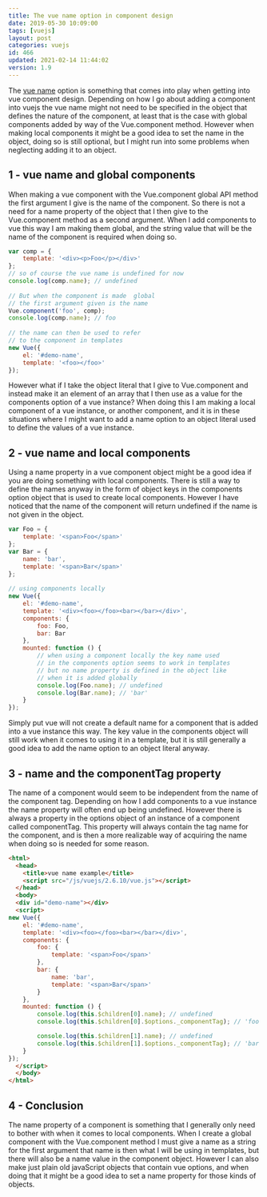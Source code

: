 ```yaml
---
title: The vue name option in component design
date: 2019-05-30 10:09:00
tags: [vuejs]
layout: post
categories: vuejs
id: 466
updated: 2021-02-14 11:44:02
version: 1.9
---
```


The [vue name](https://vuejs.org/v2/api/#name) option is something that comes into play when getting into vue component design. Depending on how I go about adding a component into vuejs the vue name might not need to be specified in the object that defines the nature of the component, at least that is the case with global components added by way of the Vue.component method. However when  making local components it might be a good idea to set the name in the object, doing so is still optional, but I might run into some problems when neglecting adding it to an object. 

<!-- more -->

## 1 - vue name and global components

When making a vue component with the Vue.component global API method the first argument I give is the name of the component. So there is not a need for a name property of the object that I then give to the Vue.component method as a second argument. When I add components to vue this way I am making them global, and the string value that will be the name of the component is required when doing so.

```js
var comp = {
    template: '<div><p>Foo</p></div>'
};
// so of course the vue name is undefined for now
console.log(comp.name); // undefined
 
// But when the component is made  global
// the first argument given is the name
Vue.component('foo', comp);
console.log(comp.name); // foo
 
// the name can then be used to refer
// to the component in templates
new Vue({
    el: '#demo-name',
    template: '<foo></foo>'
});
```

However what if I take the object literal that I give to Vue.component and instead make it an element of an array that I then use as a value for the components option of a vue instance? When doing this I am making a local component of a vue instance, or another component, and it is in these situations where I might want to add a name option to an object literal used to define the values of a vue instance.

## 2 - vue name and local components

Using a name property in a vue component object might be a good idea if you are doing something with local components. There is still a way to define the names anyway in the form of object keys in the components option object that is used to create local components. However I have noticed that the name of the component will return undefined if the name is not given in the object.

```js
var Foo = {
    template: '<span>Foo</span>'
};
var Bar = {
    name: 'bar',
    template: '<span>Bar</span>'
};
 
// using components locally
new Vue({
    el: '#demo-name',
    template: '<div><foo></foo><bar></bar></div>',
    components: {
        foo: Foo,
        bar: Bar
    },
    mounted: function () {
        // when using a component locally the key name used
        // in the components option seems to work in templates
        // but no name property is defined in the object like
        // when it is added globally
        console.log(Foo.name); // undefined
        console.log(Bar.name); // 'bar'
    }
});
```

Simply put vue will not create a default name for a component that is added into a vue instance this way. The key value in the components object will still work when it comes to using it in a template, but it is still generally a good idea to add the name option to an object literal anyway.

## 3 - name and the componentTag property

The name of a component would seem to be independent from the name of the component tag. Depending on how I add components to a vue instance the name property will often end up being undefined. However there is always a property in the options object of an instance of a component called componentTag. This property will always contain the tag name for the component, and is then a more realizable way of acquiring the name when doing so is needed for some reason.

```html
<html>
  <head>
    <title>vue name example</title>
    <script src="/js/vuejs/2.6.10/vue.js"></script>
  </head>
  <body>
  <div id="demo-name"></div>
  <script>
new Vue({
    el: '#demo-name',
    template: '<div><foo></foo><bar></bar></div>',
    components: {
        foo: {
            template: '<span>Foo</span>'
        },
        bar: {
            name: 'bar',
            template: '<span>Bar</span>'
        }
    },
    mounted: function () {
        console.log(this.$children[0].name); // undefined
        console.log(this.$children[0].$options._componentTag); // 'foo'

        console.log(this.$children[1].name); // undefined
        console.log(this.$children[1].$options._componentTag); // 'bar'
    }
});
  </script>
  </body>
</html>
```

## 4 - Conclusion

The name property of a component is something that I generally only need to bother with when it comes to local components. When I create a global component with the Vue.component method I must give a name as a string for the first argument that name is then what I will be using in templates, but there will also be a name value in the component object. However I can also make just plain old javaScript objects that contain vue options, and when doing that it might be a good idea to set a name property for those kinds of objects.
